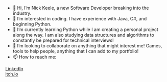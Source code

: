 - 👋 Hi, I’m Nick Keele, a new Software Developer breaking into the industry.
- 👀 I’m interested in coding. I have experience with Java, C#, and beginning Python.
- 🌱 I’m currently learning Python while I am creating a personal project along the way. I am also studying data structures and algorithms to
constantly be prepared for technical interviews!
- 💞️ I’m looking to collaborate on anything that might interest me! Games, tools to help people, anything that I can add to my portfolio!
- 📫 How to reach me:</br>
</t>
<a href = "https://www.linkedin.com/in/nick-keele/">LinkedIn</a><br>
<a href = "http://nickkeele.itch.io">itch.io</a>

<!---
nkeele/nkeele is a ✨ special ✨ repository because its `README.md` (this file) appears on your GitHub profile.
You can click the Preview link to take a look at your changes.
--->
